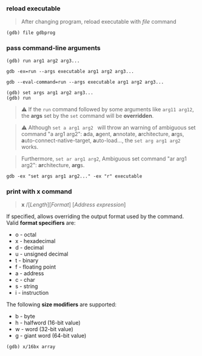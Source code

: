 ### reload executable
> After changing program, reload executable with _file_ command
```
(gdb) file gdbprog
```

### pass command-line arguments

```
(gdb) run arg1 arg2 arg3...
```

```
gdb -ex=run --args executable arg1 arg2 arg3...
```

```
gdb --eval-command=run --args executable arg1 arg2 arg3...
```

```
(gdb) set args arg1 arg2 arg3...
(gdb) run
```
> :warning: If the `run` command followed by some arguments like `arg11 arg12`, the **args** set by the `set` command will be **overridden**.

> :warning: Although `set a arg1 arg2 ` will throw an warning of ambiguous set command "a arg1 arg2": **a**da, **a**gent, **a**nnotate, **a**rchitecture, **a**rgs, **a**uto-connect-native-target, **a**uto-load..., the `set arg arg1 arg2` works.

> Furthermore, `set ar arg1 arg2`, Ambiguous set command "ar arg1 arg2": **ar**chitecture, **arg**s.

```
gdb -ex "set args arg1 arg2..." -ex "r" executable
```

### print with x command
> **x** /[_Length_][_Format_] [_Address expression_]

If specified, allows overriding the output format used by the command. Valid **format specifiers** are:
-   o - octal
-   x - hexadecimal
-   d - decimal
-   u - unsigned decimal
-   t - binary
-   f - floating point
-   a - address
-   c - char
-   s - string
-   i - instruction

The following **size modifiers** are supported:

-   b - byte
-   h - halfword (16-bit value)
-   w - word (32-bit value)
-   g - giant word (64-bit value)

```
(gdb) x/16bx array
```
